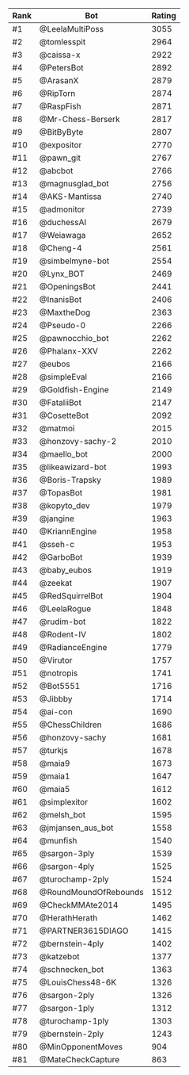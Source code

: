 Rank|Bot|Rating
---|---|---
#1|@LeelaMultiPoss|3055
#2|@tomlesspit|2964
#3|@caissa-x|2922
#4|@PetersBot|2892
#5|@ArasanX|2879
#6|@RipTorn|2874
#7|@RaspFish|2871
#8|@Mr-Chess-Berserk|2817
#9|@BitByByte|2807
#10|@expositor|2770
#11|@pawn_git|2767
#12|@abcbot|2766
#13|@magnusglad_bot|2756
#14|@AKS-Mantissa|2740
#15|@admonitor|2739
#16|@duchessAI|2679
#17|@Weiawaga|2652
#18|@Cheng-4|2561
#19|@simbelmyne-bot|2554
#20|@Lynx_BOT|2469
#21|@OpeningsBot|2441
#22|@InanisBot|2406
#23|@MaxtheDog|2363
#24|@Pseudo-0|2266
#25|@pawnocchio_bot|2262
#26|@Phalanx-XXV|2262
#27|@eubos|2166
#28|@simpleEval|2166
#29|@Goldfish-Engine|2149
#30|@FataliiBot|2147
#31|@CosetteBot|2092
#32|@matmoi|2015
#33|@honzovy-sachy-2|2010
#34|@maello_bot|2000
#35|@likeawizard-bot|1993
#36|@Boris-Trapsky|1989
#37|@TopasBot|1981
#38|@kopyto_dev|1979
#39|@jangine|1963
#40|@KriannEngine|1958
#41|@sseh-c|1953
#42|@GarboBot|1939
#43|@baby_eubos|1919
#44|@zeekat|1907
#45|@RedSquirrelBot|1904
#46|@LeelaRogue|1848
#47|@rudim-bot|1822
#48|@Rodent-IV|1802
#49|@RadianceEngine|1779
#50|@Virutor|1757
#51|@notropis|1741
#52|@Bot5551|1716
#53|@Jibbby|1714
#54|@ai-con|1690
#55|@ChessChildren|1686
#56|@honzovy-sachy|1681
#57|@turkjs|1678
#58|@maia9|1673
#59|@maia1|1647
#60|@maia5|1612
#61|@simplexitor|1602
#62|@melsh_bot|1595
#63|@jmjansen_aus_bot|1558
#64|@munfish|1540
#65|@sargon-3ply|1539
#66|@sargon-4ply|1525
#67|@turochamp-2ply|1524
#68|@RoundMoundOfRebounds|1512
#69|@CheckMMAte2014|1495
#70|@HerathHerath|1462
#71|@PARTNER3615DIAGO|1415
#72|@bernstein-4ply|1402
#73|@katzebot|1377
#74|@schnecken_bot|1363
#75|@LouisChess48-6K|1326
#76|@sargon-2ply|1326
#77|@sargon-1ply|1312
#78|@turochamp-1ply|1303
#79|@bernstein-2ply|1243
#80|@MinOpponentMoves|904
#81|@MateCheckCapture|863
